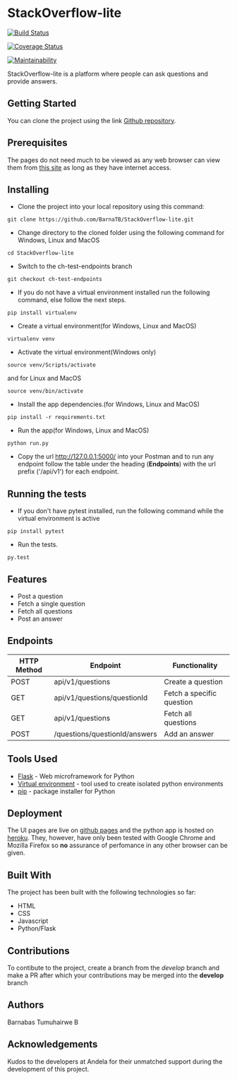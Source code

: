 # StackOverflow-lite

[![Build Status](https://travis-ci.org/BarnaTB/StackOverflow-lite.svg?branch=ch-test-endpoints)](https://travis-ci.org/BarnaTB/StackOverflow-lite)

[![Coverage Status](https://coveralls.io/repos/github/BarnaTB/StackOverflow-lite/badge.svg?branch=ch-test-endpoints)](https://coveralls.io/github/BarnaTB/StackOverflow-lite?branch=ch-test-endpoints)

[![Maintainability](https://api.codeclimate.com/v1/badges/30514c2cf23246636552/maintainability)](https://codeclimate.com/github/BarnaTB/StackOverflow-lite/maintainability)

StackOverflow-lite is a platform where people can ask questions and provide answers.

## Getting Started

You can clone the project using the link [Github repository](https://github.com/BarnaTB/StackOverflow-lite.git).

## Prerequisites

The pages do not need much to be viewed as any web browser can view them from [this site](https://barnatb.github.io/StackOverflow-lite/) as long as they have internet access.

## Installing

* Clone the project into your local repository using this command:

`git clone https://github.com/BarnaTB/StackOverflow-lite.git`

* Change directory to the cloned folder using the following command for Windows, Linux and MacOS

`cd StackOverflow-lite`

* Switch to the ch-test-endpoints branch

`git checkout ch-test-endpoints`

* If you do not have a virtual environment installed run the following command, else follow the next steps.

`pip install virtualenv`

* Create a virtual environment(for Windows, Linux and MacOS)

`virtualenv venv`

* Activate the virtual environment(Windows only)

`source venv/Scripts/activate`

and for Linux and MacOS

`source venv/bin/activate`

* Install the app dependencies.(for Windows, Linux and MacOS)

`pip install -r requirements.txt`

* Run the app(for Windows, Linux and MacOS)

`python run.py`

* Copy the url http://127.0.0.1:5000/ into your Postman and to run any endpoint follow the table under the heading (**Endpoints**) with the url prefix ('/api/v1') for each endpoint.

## Running the tests

* If you don't have pytest installed, run the following command while the virtual environment is active

`pip install pytest`

* Run the tests.

`py.test`

## Features

* Post a question
* Fetch a single question
* Fetch all questions
* Post an answer

## Endpoints

HTTP Method|Endpoint|Functionality
-----------|--------|-------------
POST|api/v1/questions|Create a question
GET|api/v1/questions/questionId|Fetch a specific question
GET|api/v1/questions|Fetch all questions
POST|/questions/questionId/answers|Add an answer

## Tools Used

* [Flask](http://flask.pocoo.org/) - Web microframework for Python
* [Virtual environment](https://virtualenv.pypa.io/en/stable/) - tool used to create isolated python environments
* [pip](https://pip.pypa.io/en/stable/) - package installer for Python

## Deployment

The UI pages are live on [github pages](https://barnatb.github.io/StackOverflow-lite/) and the python app is hosted on [heroku](https://stackoverflow-lite1.herokuapp.com/). They, however, have only been tested with Google Chrome and Mozilla Firefox so **no** assurance of perfomance in any other browser can be given.

## Built With

The project has been built with the following technologies so far:

* HTML
* CSS
* Javascript
* Python/Flask

## Contributions

To contibute to the project, create a branch from the *develop* branch and make a PR after which your contributions may be merged into the **develop** branch

## Authors

Barnabas Tumuhairwe B

## Acknowledgements

Kudos to the developers at Andela for their unmatched support during the development of this project.

